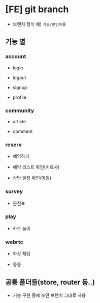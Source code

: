 # [FE] git branch

- 브랜치 형식 예) `기능/본인이름`

## 기능 별

### account

- login

- logout

- signup

- profile

### community

- article

- comment

### reserv

- 예약하기

- 예약 리스트 확인(치료사)

- 상담 일정 확인(아동) 

### survey

- 문진표

### play

- 카드 놀이

### webrtc

- 화상 채팅

- 등등

## 공통 폴더들(store, router 등..)

- 기능 구현 중에 쓰던 브랜치 그대로 사용
